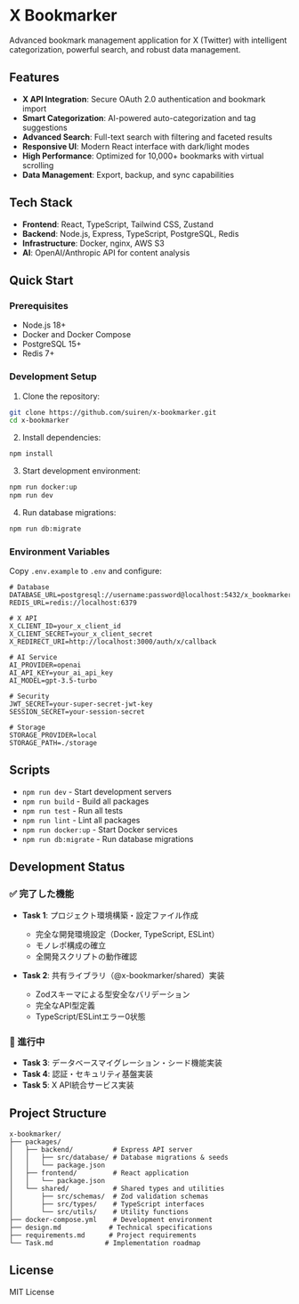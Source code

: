 # X Bookmarker

Advanced bookmark management application for X (Twitter) with intelligent categorization, powerful search, and robust data management.

## Features

- **X API Integration**: Secure OAuth 2.0 authentication and bookmark import
- **Smart Categorization**: AI-powered auto-categorization and tag suggestions
- **Advanced Search**: Full-text search with filtering and faceted results
- **Responsive UI**: Modern React interface with dark/light modes
- **High Performance**: Optimized for 10,000+ bookmarks with virtual scrolling
- **Data Management**: Export, backup, and sync capabilities

## Tech Stack

- **Frontend**: React, TypeScript, Tailwind CSS, Zustand
- **Backend**: Node.js, Express, TypeScript, PostgreSQL, Redis
- **Infrastructure**: Docker, nginx, AWS S3
- **AI**: OpenAI/Anthropic API for content analysis

## Quick Start

### Prerequisites

- Node.js 18+
- Docker and Docker Compose
- PostgreSQL 15+
- Redis 7+

### Development Setup

1. Clone the repository:
```bash
git clone https://github.com/suiren/x-bookmarker.git
cd x-bookmarker
```

2. Install dependencies:
```bash
npm install
```

3. Start development environment:
```bash
npm run docker:up
npm run dev
```

4. Run database migrations:
```bash
npm run db:migrate
```

### Environment Variables

Copy `.env.example` to `.env` and configure:

```env
# Database
DATABASE_URL=postgresql://username:password@localhost:5432/x_bookmarker
REDIS_URL=redis://localhost:6379

# X API
X_CLIENT_ID=your_x_client_id
X_CLIENT_SECRET=your_x_client_secret
X_REDIRECT_URI=http://localhost:3000/auth/x/callback

# AI Service
AI_PROVIDER=openai
AI_API_KEY=your_ai_api_key
AI_MODEL=gpt-3.5-turbo

# Security
JWT_SECRET=your-super-secret-jwt-key
SESSION_SECRET=your-session-secret

# Storage
STORAGE_PROVIDER=local
STORAGE_PATH=./storage
```

## Scripts

- `npm run dev` - Start development servers
- `npm run build` - Build all packages
- `npm run test` - Run all tests
- `npm run lint` - Lint all packages
- `npm run docker:up` - Start Docker services
- `npm run db:migrate` - Run database migrations

## Development Status

### ✅ 完了した機能
- **Task 1**: プロジェクト環境構築・設定ファイル作成
  - 完全な開発環境設定（Docker, TypeScript, ESLint）
  - モノレポ構成の確立
  - 全開発スクリプトの動作確認

- **Task 2**: 共有ライブラリ（@x-bookmarker/shared）実装
  - Zodスキーマによる型安全なバリデーション
  - 完全なAPI型定義
  - TypeScript/ESLintエラー0状態

### 🚧 進行中
- **Task 3**: データベースマイグレーション・シード機能実装
- **Task 4**: 認証・セキュリティ基盤実装
- **Task 5**: X API統合サービス実装

## Project Structure

```
x-bookmarker/
├── packages/
│   ├── backend/          # Express API server
│   │   ├── src/database/ # Database migrations & seeds
│   │   └── package.json
│   ├── frontend/         # React application
│   │   └── package.json
│   └── shared/           # Shared types and utilities
│       ├── src/schemas/  # Zod validation schemas
│       ├── src/types/    # TypeScript interfaces
│       └── src/utils/    # Utility functions
├── docker-compose.yml    # Development environment
├── design.md            # Technical specifications
├── requirements.md      # Project requirements
└── Task.md             # Implementation roadmap
```

## License

MIT License